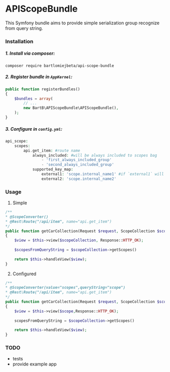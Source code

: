 # APIScopeBundle

This Symfony bundle aims to provide simple serialization group recognize from query string.

### Installation

##### 1. Install via composer:
```
composer require bartlomiejbeta/api-scope-bundle
```


##### 2. Register bundle in `AppKernel`:

```PHP
public function registerBundles()
{
    $bundles = array(
        // ...
		new BartB\APIScopeBundle\APIScopeBundle(),
    );
}
```

##### 3. Configure in `config.yml`:

```PHP
api_scope:
    scopes:
        api.get_item: #route name
            always_included: #will be always included to scopes bag
                - 'first_always_included_group'
                - 'second_always_included_group'
            supported_key_map:
                external1: 'scope.internal_name1' #if `external1` will be in the query string than `scope.internal_name1` will be in the scopes bag
                external2: 'scope.internal_name2'
```

### Usage
1. Simple

```PHP
/**
* @ScopeConverter()
* @Rest\Route("/api/item", name="api.get_item")
*/
public function getCarCollection(Request $request, ScopeCollection $scopeCollection): Response
{
	$view = $this->view($scopeCollection, Response::HTTP_OK);
	
	$scopesFromQueryString = $scopeCollection->getScopes()
	
	return $this->handleView($view);
}
```

2. Configured

```PHP
/**
* @ScopeConverter(value="scopes",queryString="scope")
* @Rest\Route("/api/item", name="api.get_item")
*/
public function getCarCollection(Request $request, ScopeCollection $scopes): Response
{
	$view = $this->view($scope,Response::HTTP_OK);
		
	scopesFromQueryString = $scopeCollection->getScopes()
		
	return $this->handleView($view);
}
```


### TODO
- tests
- provide example app